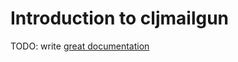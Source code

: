 # Introduction to cljmailgun

TODO: write [great documentation](http://jacobian.org/writing/great-documentation/what-to-write/)
